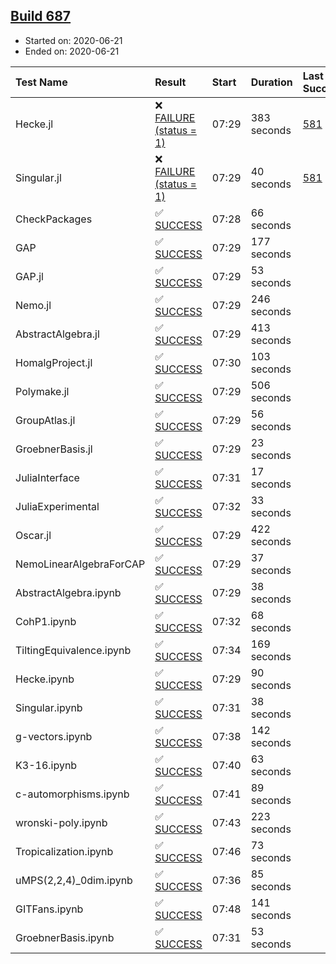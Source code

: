 ## [Build 687](https://oscarci.mathematik.uni-kl.de/job/oscar-julia-1.4/687/)

* Started on: 2020-06-21
* Ended on: 2020-06-21

| Test Name    | Result | Start | Duration | Last Success | First Failure |
|:-------------|:-------|:------|:---------|:-------------|:--------------|
| Hecke.jl | ❌ [FAILURE (status = 1)](https://oscarci.mathematik.uni-kl.de/job/oscar-julia-1.4/687/artifact/logs/build-687/Hecke.jl.log) | 07:29 | 383 seconds | [581](https://oscarci.mathematik.uni-kl.de/job/oscar-julia-1.4/581/) | [582](https://oscarci.mathematik.uni-kl.de/job/oscar-julia-1.4/582/) |
| Singular.jl | ❌ [FAILURE (status = 1)](https://oscarci.mathematik.uni-kl.de/job/oscar-julia-1.4/687/artifact/logs/build-687/Singular.jl.log) | 07:29 | 40 seconds | [581](https://oscarci.mathematik.uni-kl.de/job/oscar-julia-1.4/581/) | [582](https://oscarci.mathematik.uni-kl.de/job/oscar-julia-1.4/582/) |
| CheckPackages | ✅ [SUCCESS](https://oscarci.mathematik.uni-kl.de/job/oscar-julia-1.4/687/artifact/logs/build-687/CheckPackages.log) | 07:28 | 66 seconds |  |  |
| GAP | ✅ [SUCCESS](https://oscarci.mathematik.uni-kl.de/job/oscar-julia-1.4/687/artifact/logs/build-687/GAP.log) | 07:29 | 177 seconds |  |  |
| GAP.jl | ✅ [SUCCESS](https://oscarci.mathematik.uni-kl.de/job/oscar-julia-1.4/687/artifact/logs/build-687/GAP.jl.log) | 07:29 | 53 seconds |  |  |
| Nemo.jl | ✅ [SUCCESS](https://oscarci.mathematik.uni-kl.de/job/oscar-julia-1.4/687/artifact/logs/build-687/Nemo.jl.log) | 07:29 | 246 seconds |  |  |
| AbstractAlgebra.jl | ✅ [SUCCESS](https://oscarci.mathematik.uni-kl.de/job/oscar-julia-1.4/687/artifact/logs/build-687/AbstractAlgebra.jl.log) | 07:29 | 413 seconds |  |  |
| HomalgProject.jl | ✅ [SUCCESS](https://oscarci.mathematik.uni-kl.de/job/oscar-julia-1.4/687/artifact/logs/build-687/HomalgProject.jl.log) | 07:30 | 103 seconds |  |  |
| Polymake.jl | ✅ [SUCCESS](https://oscarci.mathematik.uni-kl.de/job/oscar-julia-1.4/687/artifact/logs/build-687/Polymake.jl.log) | 07:29 | 506 seconds |  |  |
| GroupAtlas.jl | ✅ [SUCCESS](https://oscarci.mathematik.uni-kl.de/job/oscar-julia-1.4/687/artifact/logs/build-687/GroupAtlas.jl.log) | 07:29 | 56 seconds |  |  |
| GroebnerBasis.jl | ✅ [SUCCESS](https://oscarci.mathematik.uni-kl.de/job/oscar-julia-1.4/687/artifact/logs/build-687/GroebnerBasis.jl.log) | 07:29 | 23 seconds |  |  |
| JuliaInterface | ✅ [SUCCESS](https://oscarci.mathematik.uni-kl.de/job/oscar-julia-1.4/687/artifact/logs/build-687/JuliaInterface.log) | 07:31 | 17 seconds |  |  |
| JuliaExperimental | ✅ [SUCCESS](https://oscarci.mathematik.uni-kl.de/job/oscar-julia-1.4/687/artifact/logs/build-687/JuliaExperimental.log) | 07:32 | 33 seconds |  |  |
| Oscar.jl | ✅ [SUCCESS](https://oscarci.mathematik.uni-kl.de/job/oscar-julia-1.4/687/artifact/logs/build-687/Oscar.jl.log) | 07:29 | 422 seconds |  |  |
| NemoLinearAlgebraForCAP | ✅ [SUCCESS](https://oscarci.mathematik.uni-kl.de/job/oscar-julia-1.4/687/artifact/logs/build-687/NemoLinearAlgebraForCAP.log) | 07:29 | 37 seconds |  |  |
| AbstractAlgebra.ipynb | ✅ [SUCCESS](https://oscarci.mathematik.uni-kl.de/job/oscar-julia-1.4/687/artifact/logs/build-687/AbstractAlgebra.ipynb.log) | 07:29 | 38 seconds |  |  |
| CohP1.ipynb | ✅ [SUCCESS](https://oscarci.mathematik.uni-kl.de/job/oscar-julia-1.4/687/artifact/logs/build-687/CohP1.ipynb.log) | 07:32 | 68 seconds |  |  |
| TiltingEquivalence.ipynb | ✅ [SUCCESS](https://oscarci.mathematik.uni-kl.de/job/oscar-julia-1.4/687/artifact/logs/build-687/TiltingEquivalence.ipynb.log) | 07:34 | 169 seconds |  |  |
| Hecke.ipynb | ✅ [SUCCESS](https://oscarci.mathematik.uni-kl.de/job/oscar-julia-1.4/687/artifact/logs/build-687/Hecke.ipynb.log) | 07:29 | 90 seconds |  |  |
| Singular.ipynb | ✅ [SUCCESS](https://oscarci.mathematik.uni-kl.de/job/oscar-julia-1.4/687/artifact/logs/build-687/Singular.ipynb.log) | 07:31 | 38 seconds |  |  |
| g-vectors.ipynb | ✅ [SUCCESS](https://oscarci.mathematik.uni-kl.de/job/oscar-julia-1.4/687/artifact/logs/build-687/g-vectors.ipynb.log) | 07:38 | 142 seconds |  |  |
| K3-16.ipynb | ✅ [SUCCESS](https://oscarci.mathematik.uni-kl.de/job/oscar-julia-1.4/687/artifact/logs/build-687/K3-16.ipynb.log) | 07:40 | 63 seconds |  |  |
| c-automorphisms.ipynb | ✅ [SUCCESS](https://oscarci.mathematik.uni-kl.de/job/oscar-julia-1.4/687/artifact/logs/build-687/c-automorphisms.ipynb.log) | 07:41 | 89 seconds |  |  |
| wronski-poly.ipynb | ✅ [SUCCESS](https://oscarci.mathematik.uni-kl.de/job/oscar-julia-1.4/687/artifact/logs/build-687/wronski-poly.ipynb.log) | 07:43 | 223 seconds |  |  |
| Tropicalization.ipynb | ✅ [SUCCESS](https://oscarci.mathematik.uni-kl.de/job/oscar-julia-1.4/687/artifact/logs/build-687/Tropicalization.ipynb.log) | 07:46 | 73 seconds |  |  |
| uMPS(2,2,4)_0dim.ipynb | ✅ [SUCCESS](https://oscarci.mathematik.uni-kl.de/job/oscar-julia-1.4/687/artifact/logs/build-687/uMPS-2-2-4-_0dim.ipynb.log) | 07:36 | 85 seconds |  |  |
| GITFans.ipynb | ✅ [SUCCESS](https://oscarci.mathematik.uni-kl.de/job/oscar-julia-1.4/687/artifact/logs/build-687/GITFans.ipynb.log) | 07:48 | 141 seconds |  |  |
| GroebnerBasis.ipynb | ✅ [SUCCESS](https://oscarci.mathematik.uni-kl.de/job/oscar-julia-1.4/687/artifact/logs/build-687/GroebnerBasis.ipynb.log) | 07:31 | 53 seconds |  |  |
